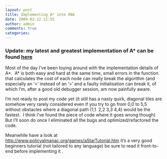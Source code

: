 ```yaml
---
layout: post
title: Implementing A* into XNA
date: 2009-02-22 21:55
author: admin
comments: true
categories: 
---
```

<h3>Update: my latest and greatest implementation of A* can be found <a href="http://127.0.0.1:4000/2011/09/24/another-faster-version-of-a-2d3d-in-c.html">here</a></h3>

Most of the day I’ve been toying around with the implementation details of A*.  A* is both easy and hard at the same time, small errors in the function that calculates the cost of each node can really break the algorithm (and especially an ‘<’ instead of an ‘>’ and a faulty initialisation can break it, of which I’m, after a good old debugger session, am now painfully aware.

I’m not ready to post my code yet (it still has a nasty quirk, diagonal tiles are somehow very rarely considered even if you try to go from 0,0 to 5,5 without obstacles where a diagonal path (1,1  2,2 3,3 4,4) would be the fastest.  I think I’ve found the piece of code where it goes wrong though)  But I’ll soon do once I eliminated all the bugs and optimized/refactored the code.

Meanwhile have a look at <a href="http://www.policyalmanac.org/games/aStarTutorial.htm">http://www.policyalmanac.org/games/aStarTutorial.htm</a> it’s a very good beginners tutorial (not tailored to any language) be sure to read it front-to-end before implementing it .
